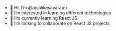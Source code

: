 - 👋 Hi, I’m @anjalikesavarapu
- 👀 I’m interested in learning different technologies
- 🌱 I’m currently learning React JS
- 💞️ I’m looking to collaborate on React JS projects

<!---
anjalikesavarapu/anjalikesavarapu is a ✨ special ✨ repository because its `README.md` (this file) appears on your GitHub profile.
You can click the Preview link to take a look at your changes.
--->
